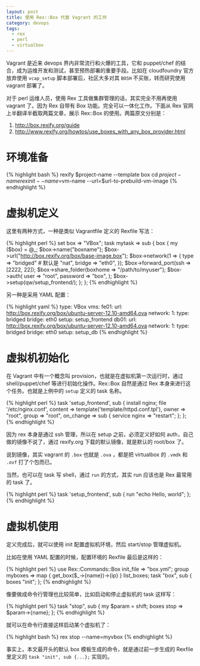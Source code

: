 ```yaml
---
layout: post
title: 使用 Rex::Box 代替 Vagrant 的工作
category: devops
tags:
  - rex
  - perl
  - virtualbox
---
```


Vagrant 是近来 devops 界内非常流行和火爆的工具，它和 puppet/chef 的结合，成为运维开发和测试，甚至预热部署的重要手段。比如在 cloudfoundry 官方放弃使用 `vcap_setup` 脚本部署后，社区大多对其 `BOSH` 不买账，转而研究使用 vagrant 部署了。

对于 perl 运维人员，使用 Rex 工具做集群管理的话，其实完全不用再使用 vagrant 了。因为 Rex 自带有 Box 功能。完全可以一体化工作。下面从 Rex 官网上半翻译半截取两篇文章，展示 Rex::Box 的使用。两篇原文分别是：

1. <http://box.rexify.org/guide>
2. <http://www.rexify.org/howtos/use_boxes_with_any_box_provider.html>

环境准备
================

{% highlight bash %}
rexify $project-name --template box
cd $project-name
rex init --name=$vm-name --url=$url-to-prebuild-vm-image
{% endhighlight %}

虚拟机定义
================

这里有两种方式，一种是类似 Vagrantfile 定义的 Rexfile 写法：

{% highlight perl %}
set box => "VBox";
task mytask => sub {
   box {
      my ($box) = @_;
      $box->name("boxname");
      $box->url("http://box.rexify.org/box/base-image.box");
      $box->network(1 => {
        type => "bridged"      # 默认是 "nat",
        bridge => "eth0",
      });
      $box->forward_port(ssh => [2222, 22]);
      $box->share_folder(boxhome => "/path/to/myuser");
      $box->auth(
        user => "root",
        password => "box",
      );
      $box->setup(qw/setup_frontend/);
   };
};
{% endhighlight %}

另一种是采用 YAML 配置：

{% highlight yaml %}
type: VBox
vms:
   fe01:
      url: http://box.rexify.org/box/ubuntu-server-12.10-amd64.ova
      network:
         1:
            type: bridged
            bridge: eth0
      setup: setup_frontend
   db01:
      url: http://box.rexify.org/box/ubuntu-server-12.10-amd64.ova
      network:
         1:
            type: bridged
            bridge: eth0
      setup: setup_db
{% endhighlight %}

虚拟机初始化
================

在 Vagrant 中有一个概念叫 provision，也就是在虚拟机第一次运行时，通过 shell/puppet/chef 等进行初始化操作。Rex::Box 自然是通过 Rex 本身来进行这个任务。也就是上例中的 `setup` 定义的 task 名称。

{% highlight perl %}
task 'setup_frontend', sub {
    install nginx;
    file '/etc/nginx.conf',
        content   => template('template/httpd.conf.tpl'),
        owner     => "root",
        group     => "root",
        on_change => sub { service nginx => "restart"; };
};
{% endhighlight %}

因为 rex 本身是通过 ssh 管理，所以在 setup 之前，必须定义好如何 auth，自己做的镜像不说了，通过 rexify.org 下载的默认镜像，就是默认的 root/box 了。

说到镜像，其实 vagrant 的 `.box` 也就是 `.ova` ，都是把 virtualbox 的 `.vmdk` 和 `.ovf` 打了个包而已。

当然，也可以在 task 写 shell，通过 `run` 的方式，其实 run 应该也是 Rex 最常用的 task 了。

{% highlight perl %}
task 'setup_frontend', sub {
    run "echo Hello, world";
};
{% endhighlight %}

虚拟机使用
================

定义完成后，就可以使用 init 配置虚拟机环境，然后 start/stop 管理虚拟机。

比如在使用 YAML 配置的时候，配置环境的 Rexfile 最后是这样的：

{% highlight perl %}
use Rex::Commands::Box init_file => "box.yml";
group myboxes => map { get_box($_->{name})->{ip} } list_boxes;
task "box", sub {
   boxes "init";
};
{% endhighlight %}

像要做成命令行管理也比较简单，比如启动和停止虚拟机的 task 这样写：

{% highlight perl %}
task "stop", sub {
    my $param = shift;
    boxes stop => $param->{name};
};
{% endhighlight %}

就可以在命令行直接这样启动某个虚拟机了：

{% highlight bash %}
rex stop --name=myvbox
{% endhighlight %}

事实上，本文最开头的默认 box 模板生成的命令，就是通过前一步生成的 Rexfile 里定义的 `task "init", sub {...};` 实现的。
